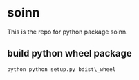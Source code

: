 # soinn
This is the repo for python package soinn.

## build python wheel package
`python
python setup.py bdist\_wheel
`
